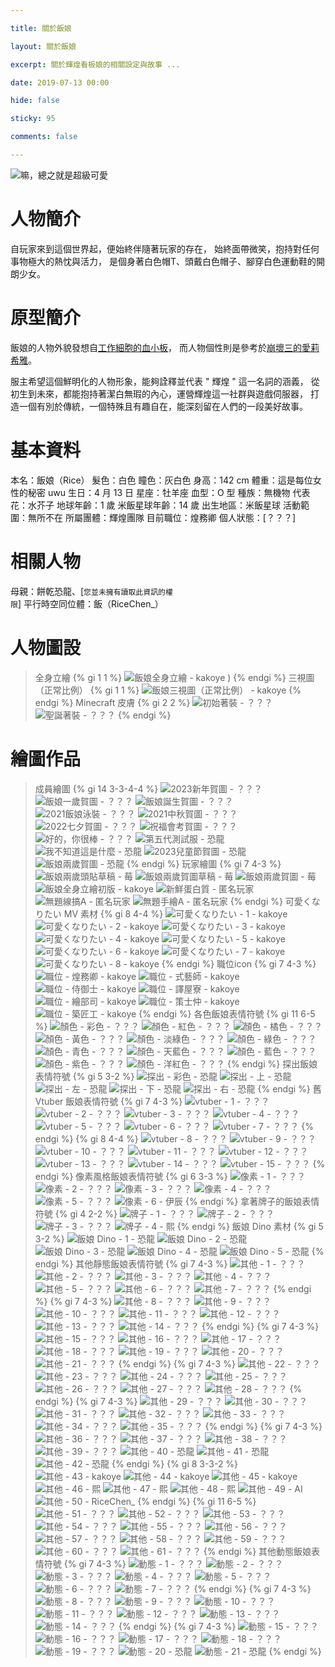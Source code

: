 ```yaml
---

title: 關於飯娘

layout: 關於飯娘

excerpt: 關於輝煌看板娘的相關設定與故事 ...

date: 2019-07-13 00:00

hide: false

sticky: 95

comments: false

---
```


![嘛，總之就是超級可愛](https://cdn.discordapp.com/attachments/596718421966716928/1088825236822183936/AddText_03-24-10.02.33.png)

# 人物簡介

自玩家來到這個世界起，便始終伴隨著玩家的存在，
始終面帶微笑，抱持對任何事物極大的熱忱與活力，
是個身著白色帽T、頭戴白色帽子、腳穿白色運動鞋的開朗少女。

# 原型簡介

飯娘的人物外貌發想自<a href="https://zh.wikipedia.org/zh-tw/工作細胞">工作細胞的血小板</a>，
而人物個性則是參考於<a href="https://zh.moegirl.org.cn/zh-tw/愛莉希雅">崩壞三的愛莉希雅</a>。

服主希望這個鮮明化的人物形象，能夠詮釋並代表 " 輝煌 " 這一名詞的涵義，
從初生到未來，都能抱持著潔白無瑕的內心，運營輝煌這一社群與遊戲伺服器，
打造一個有別於傳統，一個特殊且有趣自在，能深刻留在人們的一段美好故事。

# 基本資料

本名：飯娘（Rice）
髮色：白色
瞳色：灰白色
身高：142 cm
體重：這是每位女性的秘密 uwu
生日：4 月 13 日
星座：牡羊座
血型：O 型
種族：無機物
代表花：水芥子
地球年齡：1 歲
米飯星球年齡：14 歲
出生地區：米飯星球
活動範圍：無所不在
所屬團體：輝煌團隊
目前職位：煌務卿
個人狀態：[？？？]

# 相關人物

母親：餅乾恐龍、[` 您並未擁有讀取此資訊的權限 `]
平行時空同位體：飯（RiceChen_）

# 人物圖設

> 全身立繪
{% gi 1 1 %}
  ![飯娘全身立繪 - kakoye](https://cdn.discordapp.com/attachments/596718421966716928/1090675102296834079/AddText_03-30-12.32.48.png)
)
{% endgi %}
> 三視圖（正常比例）
{% gi 1 1 %}
  ![飯娘三視圖（正常比例） - kakoye](https://cdn.discordapp.com/attachments/596718421966716928/1090591298869805126/AddText_03-29-07.00.14.png)
{% endgi %}
> Minecraft 皮膚
{% gi 2 2 %}
  ![初始著裝 - ？？？](https://cdn.discordapp.com/attachments/1084466431124570132/1089458400171143198/AddText_03-26-03.58.25.jpg)
  ![聖誕著裝 - ？？？](https://cdn.discordapp.com/attachments/1084466431124570132/1089458400372473927/AddText_03-26-03.57.03.jpg)
{% endgi %}
# 繪圖作品
> 成員繪圖
{% gi 14 3-3-4-4 %}
  ![2023新年賀圖 - ？？？](https://cdn.discordapp.com/attachments/596718421966716928/1088834346238087178/newyear.png)
  ![飯娘一歲賀圖 - ？？？](https://cdn.discordapp.com/attachments/596718421966716928/1088834348112941126/2-1.png)
  ![飯娘誕生賀圖 - ？？？](https://cdn.discordapp.com/attachments/596718421966716928/1088834347173429298/122e7f2a32d63900.png)
  ![2021飯娘泳裝 - ？？？](https://cdn.discordapp.com/attachments/596718421966716928/1089386510446514236/AddText_07-01-09.33.22.jpg)
  ![2021中秋賀圖 - ？？？](https://cdn.discordapp.com/attachments/596718421966716928/1089386511235043348/zzzz.png)
  ![2022七夕賀圖 - ？？？](https://cdn.discordapp.com/attachments/596718421966716928/1089386509955772536/842.png)
  ![祝福會考賀圖 - ？？？](https://cdn.discordapp.com/attachments/596718421966716928/1089386508844290048/AddText_08-04-12.20.20.png)
  ![好的，你很棒 - ？？？](https://cdn.discordapp.com/attachments/596718421966716928/1089413669898694806/image.png)
  ![第五代測試服 - 恐龍](https://cdn.discordapp.com/attachments/1084466431124570132/1088099220877225984/IMG_0470.png)
  ![我不知道這是什麼 - 恐龍](https://cdn.discordapp.com/attachments/596718421966716928/1089390058760568852/IMG_0435.png)
  ![2023兒童節賀圖 - 恐龍](https://cdn.discordapp.com/attachments/1084466431124570132/1092422957583827044/0cae80d175658586.png)
  ![飯娘兩歲賀圖 - 恐龍](https://cdn.discordapp.com/attachments/1084466431124570132/1095672375577686107/IMG_0589.png)
{% endgi %}
> 玩家繪圖
{% gi 7 4-3 %}
  ![飯娘兩歲頭貼草稿 - 莓](https://cdn.discordapp.com/attachments/596718421966716928/1099309297877401610/e91ac66dc95b68b5.png)
  ![飯娘兩歲賀圖草稿 - 莓](https://cdn.discordapp.com/attachments/596718421966716928/1099309298221322300/4a56f8779e83d7a2.png)
  ![飯娘兩歲賀圖 - 莓](https://cdn.discordapp.com/attachments/1084466431124570132/1100714815783190638/IMG_0473.png)
  ![飯娘全身立繪初版 - kakoye](https://cdn.discordapp.com/attachments/596718421966716928/1090297415984238672/rice.png)
  ![新鮮蛋白質 - 匿名玩家](https://cdn.discordapp.com/attachments/1084466431124570132/1092789160579960872/FB_IMG_1680611021106.jpg)
  ![無題線搞A - 匿名玩家](https://cdn.discordapp.com/attachments/596718421966716928/1094535578281836594/FB_IMG_1681027928382.jpg)
  ![無題手繪A - 匿名玩家](https://cdn.discordapp.com/attachments/1084466431124570132/1094633480165539850/FB_IMG_1681051274006.jpg)
{% endgi %}
> 可愛くなりたい MV 素材
{% gi 8 4-4 %}
  ![可愛くなりたい - 1 - kakoye](https://cdn.discordapp.com/attachments/1084466431124570132/1099312716335824947/1-1-1.png)
  ![可愛くなりたい - 2 - kakoye](https://cdn.discordapp.com/attachments/1084466431124570132/1099312716625223760/1-1-2.png)
  ![可愛くなりたい - 3 - kakoye](https://cdn.discordapp.com/attachments/1084466431124570132/1099312716956581918/1-2.png)
  ![可愛くなりたい - 4 - kakoye](https://cdn.discordapp.com/attachments/1084466431124570132/1099312717275344976/1-3.png)
  ![可愛くなりたい - 5 - kakoye](https://cdn.discordapp.com/attachments/1084466431124570132/1099312717665411092/2-1-1.png)
  ![可愛くなりたい - 6 - kakoye](https://cdn.discordapp.com/attachments/1084466431124570132/1099312718038712320/2-2.png)
  ![可愛くなりたい - 7 - kakoye](https://cdn.discordapp.com/attachments/1084466431124570132/1099312718495887510/2-3-1.png)
  ![可愛くなりたい - 8 - kakoye](https://cdn.discordapp.com/attachments/1084466431124570132/1099312718844010517/3-1.png)
{% endgi %}
> 職位icon
{% gi 7 4-3 %}
  ![職位 - 煌務卿 - kakoye](https://cdn.discordapp.com/attachments/596718421966716928/1089376725596647524/a0_riceeeeeeee.png)
  ![職位 - 式藝師 - kakoye](https://cdn.discordapp.com/attachments/596718421966716928/1089376728230670397/a0_riceeeeeee.png)
  ![職位 - 侍御士 - kakoye](https://cdn.discordapp.com/attachments/596718421966716928/1089376726263533708/a0_ricee.png)
  ![職位 - 譯屋寮 - kakoye](https://cdn.discordapp.com/attachments/596718421966716928/1089376727333089350/a0_riceeeee.png)
  ![職位 - 繪部司 - kakoye](https://cdn.discordapp.com/attachments/596718421966716928/1089376726989148190/a0_riceeee.png)
  ![職位 - 策士仲 - kakoye](https://cdn.discordapp.com/attachments/596718421966716928/1089376726662008922/a0_riceee.png)
  ![職位 - 築匠工 - kakoye](https://cdn.discordapp.com/attachments/596718421966716928/1089376727672836106/a0_riceeeeee.png)
{% endgi %}
> 各色飯娘表情符號
{% gi 11 6-5 %}
  ![顏色 - 彩色 - ？？？](https://cdn.discordapp.com/attachments/596718421966716928/1089377143181557820/r1_rice.gif)
  ![顏色 - 紅色 - ？？？](https://cdn.discordapp.com/attachments/596718421966716928/1089376820660543549/b1_rice.png)
  ![顏色 - 橘色 - ？？？](https://cdn.discordapp.com/attachments/596718421966716928/1089376823198105621/b0_rice.png)
  ![顏色 - 黃色 - ？？？](https://cdn.discordapp.com/attachments/596718421966716928/1089376822938050652/a9_rice.png)
  ![顏色 - 淡綠色 - ？？？](https://cdn.discordapp.com/attachments/596718421966716928/1089376822707355718/a8_rice.png)
  ![顏色 - 綠色 - ？？？](https://cdn.discordapp.com/attachments/596718421966716928/1089376822409568316/a7_rice.png)
  ![顏色 - 青色 - ？？？](https://cdn.discordapp.com/attachments/596718421966716928/1089376822132736040/a6_rice.png)
  ![顏色 - 天藍色 - ？？？](https://cdn.discordapp.com/attachments/596718421966716928/1089376821839151114/a5_rice.png)
  ![顏色 - 藍色 - ？？？](https://cdn.discordapp.com/attachments/596718421966716928/1089376821595873280/a4_rice.png)
  ![顏色 - 紫色 - ？？？](https://cdn.discordapp.com/attachments/596718421966716928/1089376821298069554/a3_rice.png)
  ![顏色 - 洋紅色 - ？？？](https://cdn.discordapp.com/attachments/596718421966716928/1089376820933181490/a2_rice.png)
{% endgi %}
> 探出飯娘表情符號
{% gi 5 3-2 %}
  ![探出 - 彩色 - 恐龍](https://cdn.discordapp.com/attachments/596718421966716928/1089376742445166612/a0_riceeeeeeeeee.gif)
  ![探出 - 上 - 恐龍](https://cdn.discordapp.com/attachments/596718421966716928/1089376854261108756/d5_rice.png)
  ![探出 - 左 - 恐龍](https://cdn.discordapp.com/attachments/596718421966716928/1089376854525345822/d6_rice.png)
  ![探出 - 下 - 恐龍](https://cdn.discordapp.com/attachments/596718421966716928/1089376853749399662/d7_rice.png)
  ![探出 - 右 - 恐龍](https://cdn.discordapp.com/attachments/596718421966716928/1089376854026236024/d4_rice.png)
{% endgi %}
>  舊 Vtuber 飯娘表情符號
{% gi 7 4-3 %}
  ![vtuber - 1 - ？？？](https://cdn.discordapp.com/attachments/596718421966716928/1089380036718628984/loading.png)
  ![vtuber - 2 - ？？？](https://cdn.discordapp.com/attachments/596718421966716928/1089380036999663687/question.png)
  ![vtuber - 3 - ？？？](https://cdn.discordapp.com/attachments/596718421966716928/1089380037247107082/bruh-1.png)
  ![vtuber - 4 - ？？？](https://cdn.discordapp.com/attachments/596718421966716928/1089380037540728832/thinking.png)
  ![vtuber - 5 - ？？？](https://cdn.discordapp.com/attachments/596718421966716928/1089380038035640370/AddText_04-18-11.44.35.png)
  ![vtuber - 6 - ？？？](https://cdn.discordapp.com/attachments/596718421966716928/1089380038278905946/emm.png)
  ![vtuber - 7 - ？？？](https://cdn.discordapp.com/attachments/596718421966716928/1089380038538973186/angry.png)
{% endgi %}
{% gi 8 4-4 %}
  ![vtuber - 8 - ？？？](https://cdn.discordapp.com/attachments/596718421966716928/1089376914730401893/e6_rice.png)
  ![vtuber - 9 - ？？？](https://cdn.discordapp.com/attachments/596718421966716928/1089386509557321798/AddText_04-17-06.25.30.png)
  ![vtuber - 10 - ？？？](https://cdn.discordapp.com/attachments/814431401801154572/833245824536150066/loading2.png)
  ![vtuber - 11 - ？？？](https://cdn.discordapp.com/attachments/814431401801154572/833249538965766154/emm.png)
  ![vtuber - 12 - ？？？](https://cdn.discordapp.com/attachments/814431401801154572/833249540915462144/bruh.png)
  ![vtuber - 13 - ？？？](https://cdn.discordapp.com/attachments/814431401801154572/833249546846339132/happy.png)
  ![vtuber - 14 - ？？？](https://cdn.discordapp.com/attachments/814431401801154572/833249551308947456/angry.png)
  ![vtuber - 15 - ？？？](https://cdn.discordapp.com/attachments/814431401801154572/833253643498029061/bruh.png)
{% endgi %}
> 像素風格飯娘表情符號
{% gi 6 3-3 %}
  ![像素 - 1 - ？？？](https://cdn.discordapp.com/attachments/596718421966716928/1089380981112315964/moving.gif)
  ![像素 - 2 - ？？？](https://cdn.discordapp.com/attachments/596718421966716928/1089380980244095119/AddText_03-16-08.38.59.png)
  ![像素 - 3 - ？？？](https://cdn.discordapp.com/attachments/596718421966716928/1089380979975663656/AddText_10-12-10.24.25.png)
  ![像素 - 4 - ？？？](https://cdn.discordapp.com/attachments/596718421966716928/1089380980546088990/AddText_07-16-08.45.13.png)
  ![像素 - 5 - ？？？](https://cdn.discordapp.com/attachments/596718421966716928/1089381556801523712/1653318260408.png)
  ![像素 - 6 - 伊辰](https://cdn.discordapp.com/attachments/596718421966716928/1089380980869038140/4869a05e03f5a189.png)
{% endgi %}
> 拿著牌子的飯娘表情符號
{% gi 4 2-2 %}
  ![牌子 - 1 - ？？？](https://cdn.discordapp.com/attachments/596718421966716928/1089381555090235462/974494990606675969.png)
  ![牌子 - 2 - ？？？](https://cdn.discordapp.com/attachments/596718421966716928/1089381554867941456/2.png)
  ![牌子 - 3 - ？？？](https://cdn.discordapp.com/attachments/596718421966716928/1089381556566630531/bf509f07886118da.png)
  ![牌子 - 4 - 熙](https://cdn.discordapp.com/attachments/596718421966716928/1089390060023074906/AddText_03-26-05.33.59.png)
{% endgi %}
> 飯娘 Dino 素材
{% gi 5 3-2 %}
  ![飯娘 Dino - 1 - 恐龍](https://cdn.discordapp.com/attachments/596718421966716928/1097931012123664426/AddText_04-19-01.01.38.png)
  ![飯娘 Dino - 2 - 恐龍](https://cdn.discordapp.com/attachments/596718421966716928/1097931012375318699/AddText_04-19-01.02.00.png)
  ![飯娘 Dino - 3 - 恐龍](https://cdn.discordapp.com/attachments/596718421966716928/1097931012677312582/AddText_04-19-01.02.28.png)
  ![飯娘 Dino - 4 - 恐龍](https://cdn.discordapp.com/attachments/596718421966716928/1097931012924768316/AddText_04-19-01.03.27.png)
  ![飯娘 Dino - 5 - 恐龍](https://cdn.discordapp.com/attachments/596718421966716928/1097931013230956718/AddText_04-19-01.04.01.png)
{% endgi %}
> 其他靜態飯娘表情符號
{% gi 7 4-3 %}
  ![其他 - 1 - ？？？](https://cdn.discordapp.com/attachments/596718421966716928/1089377045777231902/p6_rice.png)
  ![其他 - 2 - ？？？](https://cdn.discordapp.com/attachments/596718421966716928/1089376742227054802/a1_rice.png)
  ![其他 - 3 - ？？？](https://cdn.discordapp.com/attachments/596718421966716928/1089376742982045716/a0_riceeeeeeeeeee.png)
  ![其他 - 4 - ？？？](https://cdn.discordapp.com/attachments/596718421966716928/1089377055889686558/p8_rice.png)
  ![其他 - 5 - ？？？](https://cdn.discordapp.com/attachments/596718421966716928/1089377055449305181/p9_rice.png)
  ![其他 - 6 - ？？？](https://cdn.discordapp.com/attachments/596718421966716928/1089377055663198308/p7_rice.png)
  ![其他 - 7 - ？？？](https://cdn.discordapp.com/attachments/596718421966716928/1089377049505959966/p5_rice.png)
{% endgi %}
{% gi 7 4-3 %}
  ![其他 - 8 - ？？？](https://cdn.discordapp.com/attachments/596718421966716928/1089377048365109320/p3_rice.png)
  ![其他 - 9 - ？？？](https://cdn.discordapp.com/attachments/596718421966716928/1089377047949885552/p2_rice.png)
  ![其他 - 10 - ？？？](https://cdn.discordapp.com/attachments/596718421966716928/1089377047467536394/p1_rice.png)
  ![其他 - 11 - ？？？](https://cdn.discordapp.com/attachments/596718421966716928/1089377046150529075/o7_rice.png)
  ![其他 - 12 - ？？？](https://cdn.discordapp.com/attachments/596718421966716928/1089377046528012389/o8_rice.png)
  ![其他 - 13 - ？？？](https://cdn.discordapp.com/attachments/596718421966716928/1089377046930657415/o9_rice.png)
  ![其他 - 14 - ？？？](https://cdn.discordapp.com/attachments/596718421966716928/1089377011803369492/o5_rice.png)
{% endgi %}
{% gi 7 4-3 %}
  ![其他 - 15 - ？？？](https://cdn.discordapp.com/attachments/596718421966716928/1089377011564286024/o4_rice.png)
  ![其他 - 16 - ？？？](https://cdn.discordapp.com/attachments/596718421966716928/1089377011321012254/o3_rice.png)
  ![其他 - 17 - ？？？](https://cdn.discordapp.com/attachments/596718421966716928/1089377011094532186/o2_rice.png)
  ![其他 - 18 - ？？？](https://cdn.discordapp.com/attachments/596718421966716928/1089377010872225852/o1_rice.png)
  ![其他 - 19 - ？？？](https://cdn.discordapp.com/attachments/596718421966716928/1089377010603786320/o0_rice.png)
  ![其他 - 20 - ？？？](https://cdn.discordapp.com/attachments/596718421966716928/1089377010381500457/o6_rice.png)
  ![其他 - 21 - ？？？](https://cdn.discordapp.com/attachments/596718421966716928/1089376988663402496/n7_rice.png)
{% endgi %}
{% gi 7 4-3 %}
  ![其他 - 22 - ？？？](https://cdn.discordapp.com/attachments/596718421966716928/1089376988428509265/n6_rice.png)
  ![其他 - 23 - ？？？](https://cdn.discordapp.com/attachments/596718421966716928/1089376988222980266/n5_rice.png)
  ![其他 - 24 - ？？？](https://cdn.discordapp.com/attachments/596718421966716928/1089381555799072858/AddText_05-06-10.54.46.png)
  ![其他 - 25 - ？？？](https://cdn.discordapp.com/attachments/596718421966716928/1089376987459624960/n8_rice.png)
  ![其他 - 26 - ？？？](https://cdn.discordapp.com/attachments/596718421966716928/1089376979993776148/n2_rice.png)
  ![其他 - 27 - ？？？](https://cdn.discordapp.com/attachments/596718421966716928/1089376979712741436/n1_rice.png)
  ![其他 - 28 - ？？？](https://cdn.discordapp.com/attachments/596718421966716928/1089376979419148339/n0_rice.png)
{% endgi %}
{% gi 7 4-3 %}
  ![其他 - 29 - ？？？](https://cdn.discordapp.com/attachments/596718421966716928/1089376978316054578/m7_rice.png)
  ![其他 - 30 - ？？？](https://cdn.discordapp.com/attachments/596718421966716928/1089376978093748454/m6_rice.png)
  ![其他 - 31 - ？？？](https://cdn.discordapp.com/attachments/596718421966716928/1089376977607217242/m5_rice.png)
  ![其他 - 32 - ？？？](https://cdn.discordapp.com/attachments/596718421966716928/1089376977317793852/m4_rice.png)
  ![其他 - 33 - ？？？](https://cdn.discordapp.com/attachments/596718421966716928/1089376977024200714/n3_rice.png)
  ![其他 - 34 - ？？？](https://cdn.discordapp.com/attachments/596718421966716928/1089381555304157265/AddText_05-13-10.17.03.png)
  ![其他 - 35 - ？？？](https://cdn.discordapp.com/attachments/596718421966716928/1089381555560001648/popcorn.png)
{% endgi %}
{% gi 7 4-3 %}
  ![其他 - 36 - ？？？](https://cdn.discordapp.com/attachments/596718421966716928/1089381556059131985/963368332831125504.png)
  ![其他 - 37 - ？？？](https://cdn.discordapp.com/attachments/596718421966716928/1089376890550235217/e1_rice.png)
  ![其他 - 38 - ？？？](https://cdn.discordapp.com/attachments/596718421966716928/1089376890302763028/e0_rice.png)
  ![其他 - 39 - ？？？](https://cdn.discordapp.com/attachments/596718421966716928/1089386510882713701/AddText_07-06-03.15.06.png)
  ![其他 - 40 - 恐龍](https://cdn.discordapp.com/attachments/596718421966716928/1089377142447542412/q9_rice.png)
  ![其他 - 41 - 恐龍](https://cdn.discordapp.com/attachments/596718421966716928/1089377142187507855/q8_rice.png)
  ![其他 - 42 - 恐龍](https://cdn.discordapp.com/attachments/596718421966716928/1089386509217566782/IMG_8255.png)
{% endgi %}
{% gi 8 3-3-2 %}
  ![其他 - 43 - kakoye](https://cdn.discordapp.com/attachments/1084466431124570132/1088114421634715748/SPOILER_143_20230322225757.png)
  ![其他 - 44 - kakoye](https://cdn.discordapp.com/attachments/1084466431124570132/1097567357699891200/163_20230418010006.png)
  ![其他 - 45 - kakoye](https://cdn.discordapp.com/attachments/1084466431124570132/1097567427597963294/163_20230418010100.png)
  ![其他 - 46 - 熙](https://cdn.discordapp.com/attachments/596718421966716928/1089390057623932938/8.png)
  ![其他 - 47 - 熙](https://cdn.discordapp.com/attachments/596718421966716928/1089390059083550911/6.png)
  ![其他 - 48 - 熙](https://cdn.discordapp.com/attachments/596718421966716928/1089390059666538676/AddText_02-21-12.04.25.png)
  ![其他 - 49 - AI](https://cdn.discordapp.com/attachments/596718421966716928/1089390059385524295/AddText_12-28-04.21.32.png)
  ![其他 - 50 - RiceChen_](https://cdn.discordapp.com/attachments/596718421966716928/1089386511847403640/1658085976388.png)
{% endgi %}
{% gi 11 6-5 %}
  ![其他 - 51 - ？？？](https://cdn.discordapp.com/attachments/814431401801154572/839456547758145556/6c2b1be3aa135bb4.png)
  ![其他 - 52 - ？？？](https://cdn.discordapp.com/attachments/814431401801154572/839463163434893372/4ba56ebc7ad95ba5.png)
  ![其他 - 53 - ？？？](https://cdn.discordapp.com/attachments/814431401801154572/839464760465948733/d2afb101b8447f02.png)
  ![其他 - 54 - ？？？](https://cdn.discordapp.com/attachments/814431401801154572/839467442748260392/2.png)
  ![其他 - 55 - ？？？](https://cdn.discordapp.com/attachments/814431401801154572/839471396207722516/a1105ce41a851903.png)
  ![其他 - 56 - ？？？](https://cdn.discordapp.com/attachments/814431401801154572/842622982911164446/56c6306e7180514d.png)
  ![其他 - 57 - ？？？](https://cdn.discordapp.com/attachments/814431401801154572/841937894809927730/image0.png)
  ![其他 - 58 - ？？？](https://cdn.discordapp.com/attachments/814431401801154572/841939125148975104/image0.png)
  ![其他 - 59 - ？？？](https://cdn.discordapp.com/attachments/814431401801154572/841942953194815498/image0.png)
  ![其他 - 60 - ？？？](https://cdn.discordapp.com/attachments/814431401801154572/842399476265254973/2dc9b7ad352755f3.png)
  ![其他 - 61 - ？？？](https://cdn.discordapp.com/attachments/814431401801154572/842400142761787442/31b5096f666f4f78.png)
{% endgi %}
> 其他動態飯娘表情符號
{% gi 7 4-3 %}
  ![動態 - 1 - ？？？](https://cdn.discordapp.com/attachments/596718421966716928/1089376914013180005/e8_rice.gif)
  ![動態 - 2 - ？？？](https://cdn.discordapp.com/attachments/596718421966716928/1089376914952704110/e7_rice.gif)
  ![動態 - 3 - ？？？](https://cdn.discordapp.com/attachments/596718421966716928/1089376978546733056/m8_rice.gif)
  ![動態 - 4 - ？？？](https://cdn.discordapp.com/attachments/596718421966716928/1089376978974544014/m9_rice.gif)
  ![動態 - 5 - ？？？](https://cdn.discordapp.com/attachments/596718421966716928/1089377048822300763/p4_rice.gif)
  ![動態 - 6 - ？？？](https://cdn.discordapp.com/attachments/596718421966716928/1089377086558449814/q0_rice.gif)
  ![動態 - 7 - ？？？](https://cdn.discordapp.com/attachments/596718421966716928/1089377086021582908/q3_rice.gif)
{% endgi %}
{% gi 7 4-3 %}
  ![動態 - 8 - ？？？](https://cdn.discordapp.com/attachments/596718421966716928/1089377086902378546/q1_rice.gif)
  ![動態 - 9 - ？？？](https://cdn.discordapp.com/attachments/596718421966716928/1089377087237931089/q2_rice.gif)
  ![動態 - 10 - ？？？](https://cdn.discordapp.com/attachments/596718421966716928/1089377140769820773/r2_rice.gif)
  ![動態 - 11 - ？？？](https://cdn.discordapp.com/attachments/596718421966716928/1089377142678224986/r0_rice.gif)
  ![動態 - 12 - ？？？](https://cdn.discordapp.com/attachments/596718421966716928/1089377172118053015/r9_rice.gif)
  ![動態 - 13 - ？？？](https://cdn.discordapp.com/attachments/596718421966716928/1089377172705259643/r3_rice.gif)
  ![動態 - 14 - ？？？](https://cdn.discordapp.com/attachments/596718421966716928/1089377173036617759/r4_rice.gif)
{% endgi %}
{% gi 7 4-3 %}
  ![動態 - 15 - ？？？](https://cdn.discordapp.com/attachments/596718421966716928/1089377173346984076/r5_rice.gif)
  ![動態 - 16 - ？？？](https://cdn.discordapp.com/attachments/596718421966716928/1089377173669949511/r6_rice.gif)
  ![動態 - 17 - ？？？](https://cdn.discordapp.com/attachments/596718421966716928/1089377174110359743/r7_rice.gif)
  ![動態 - 18 - ？？？](https://cdn.discordapp.com/attachments/596718421966716928/1089377174475251752/r8_rice.gif)
  ![動態 - 19 - ？？？](https://cdn.discordapp.com/attachments/814431401801154572/831728893597057024/5d7fd291f5bf8c43.gif)
  ![動態 - 20 - 恐龍](https://cdn.discordapp.com/attachments/596718421966716928/1089377141713535006/q7_rice.gif)
  ![動態 - 21 - 恐龍](https://cdn.discordapp.com/attachments/1084466431124570132/1087675632122601492/44.gif)
{% endgi %}
